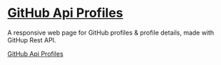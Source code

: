 # [GitHub Api Profiles](https://jaeger-dvlp.github.io/githubapi/)

A responsive web page for GitHub profiles & profile details, made with GitHup Rest API.

[GitHub Api Profiles](https://jaeger-dvlp.github.io/githubapi/)
